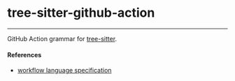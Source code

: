 # tree-sitter-github-action

---

GitHub Action grammar for [tree-sitter](https://github.com/tree-sitter/tree-sitter).

#### References

* [workflow language specification](https://github.com/actions/workflow-parser/blob/master/language.md)
